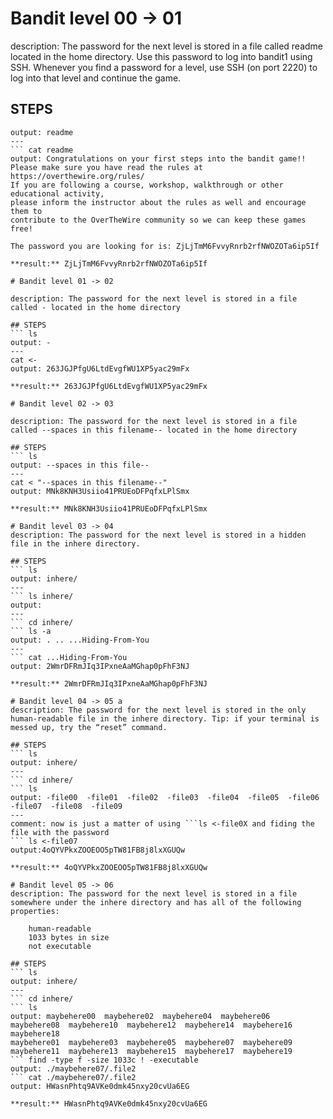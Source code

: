 # Bandit level 00 -> 01 

description: The password for the next level is stored in a file called readme located in the home directory. Use this password to log into bandit1 using SSH. Whenever you find a password for a level, use SSH (on port 2220) to log into that level and continue the game.

## STEPS
``` ls 
output: readme 
---
``` cat readme 
output: Congratulations on your first steps into the bandit game!!
Please make sure you have read the rules at https://overthewire.org/rules/
If you are following a course, workshop, walkthrough or other educational activity,
please inform the instructor about the rules as well and encourage them to
contribute to the OverTheWire community so we can keep these games free!

The password you are looking for is: ZjLjTmM6FvvyRnrb2rfNWOZOTa6ip5If

**result:** ZjLjTmM6FvvyRnrb2rfNWOZOTa6ip5If

# Bandit level 01 -> 02  

description: The password for the next level is stored in a file called - located in the home directory

## STEPS 
``` ls 
output: - 
--- 
cat <- 
output: 263JGJPfgU6LtdEvgfWU1XP5yac29mFx

**result:** 263JGJPfgU6LtdEvgfWU1XP5yac29mFx

# Bandit level 02 -> 03 

description: The password for the next level is stored in a file called --spaces in this filename-- located in the home directory

## STEPS
``` ls 
output: --spaces in this file-- 
---
cat < "--spaces in this filename--" 
output: MNk8KNH3Usiio41PRUEoDFPqfxLPlSmx

**result:** MNk8KNH3Usiio41PRUEoDFPqfxLPlSmx

# Bandit level 03 -> 04 
description: The password for the next level is stored in a hidden file in the inhere directory.

## STEPS
``` ls 
output: inhere/ 
---
``` ls inhere/ 
output: 
--- 
``` cd inhere/
``` ls -a 
output: . .. ...Hiding-From-You 
--- 
``` cat ...Hiding-From-You 
output: 2WmrDFRmJIq3IPxneAaMGhap0pFhF3NJ

**result:** 2WmrDFRmJIq3IPxneAaMGhap0pFhF3NJ

# Bandit level 04 -> 05 a
description: The password for the next level is stored in the only human-readable file in the inhere directory. Tip: if your terminal is messed up, try the “reset” command.

## STEPS 
``` ls 
output: inhere/ 
--- 
``` cd inhere/ 
``` ls 
output: -file00  -file01  -file02  -file03  -file04  -file05  -file06  -file07  -file08  -file09
--- 
comment: now is just a matter of using ```ls <-file0X and fiding the file with the password
``` ls <-file07 
output:4oQYVPkxZOOEOO5pTW81FB8j8lxXGUQw

**result:** 4oQYVPkxZOOEOO5pTW81FB8j8lxXGUQw

# Bandit level 05 -> 06 
description: The password for the next level is stored in a file somewhere under the inhere directory and has all of the following properties:

    human-readable
    1033 bytes in size
    not executable

## STEPS 
``` ls 
output: inhere/ 
--- 
``` cd inhere/ 
``` ls 
output: maybehere00  maybehere02  maybehere04  maybehere06  maybehere08  maybehere10  maybehere12  maybehere14  maybehere16  maybehere18
maybehere01  maybehere03  maybehere05  maybehere07  maybehere09  maybehere11  maybehere13  maybehere15  maybehere17  maybehere19
``` find -type f -size 1033c ! -executable
output: ./maybehere07/.file2
``` cat ./maybehere07/.file2
output: HWasnPhtq9AVKe0dmk45nxy20cvUa6EG

**result:** HWasnPhtq9AVKe0dmk45nxy20cvUa6EG

